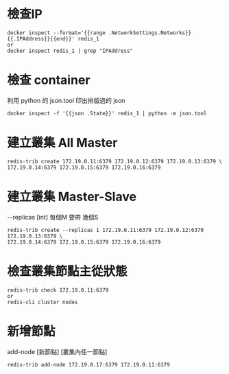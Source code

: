# 檢查IP
```
docker inspect --format='{{range .NetworkSettings.Networks}}{{.IPAddress}}{{end}}' redis_1  
or  
docker inspect redis_1 | grep "IPAddress"  
```

# 檢查 container 
利用 python 的 json.tool 印出排版過的 json 
```
docker inspect -f '{{json .State}}' redis_1 | python -m json.tool
```

# 建立叢集 All Master
```
redis-trib create 172.19.0.11:6379 172.19.0.12:6379 172.19.0.13:6379 \
172.19.0.14:6379 172.19.0.15:6379 172.19.0.16:6379
```

# 建立叢集 Master-Slave
--replicas [int] 每個M 要帶 幾個S
```
redis-trib create --replicas 1 172.19.0.11:6379 172.19.0.12:6379 172.19.0.13:6379 \
172.19.0.14:6379 172.19.0.15:6379 172.19.0.16:6379
```

# 檢查叢集節點主從狀態
```
redis-trib check 172.19.0.11:6379
or
redis-cli cluster nodes
```

# 新增節點
add-node [新節點] [叢集內任一節點]
```
redis-trib add-node 172.19.0.17:6379 172.19.0.11:6379
```